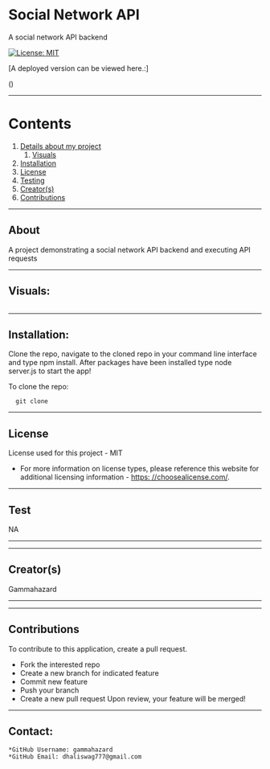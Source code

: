 
  
  # Social Network API

  A social network API backend

  [![License: MIT](https://img.shields.io/badge/License-MIT-yellow.svg)](https://opensource.org/licenses/MIT)

  [A deployed version can be viewed here.:]
  
  ()
  
---

  # Contents

  1. [Details about my project](#about)
      1. [Visuals](#visuals)
  2. [Installation](#installation)
  3. [License](#license)
  4. [Testing](#test)
  5. [Creator(s)](#creators)
  6. [Contributions](#contributions)

---

## About

  A project demonstrating a social network API backend and executing API requests 

---

## Visuals:

  ![]()

---

## Installation:
  Clone the repo, navigate to the cloned repo in your command line interface and type npm install. After packages have been installed type node server.js to start the app!

  To clone the repo:
  
      git clone 
  
---

  ## License
  License used for this project - MIT
  * For more information on license types, please reference this website
  for additional licensing information - [https: //choosealicense.com/](https://choosealicense.com/).

---

## Test
  NA

---

---

## Creator(s)
  Gammahazard

---

---

## Contributions
  To contribute to this application, create a pull request.
  - Fork the interested repo
  - Create a new branch for indicated feature
  - Commit new feature
  - Push your branch
  - Create a new pull request
  Upon review, your feature will be merged!

---

## Contact:
    *GitHub Username: gammahazard
    *GitHub Email: dhaliswag777@gmail.com
  
